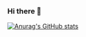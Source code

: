 ### Hi there 👋
[![Anurag's GitHub stats](https://github-readme-stats.vercel.app/api?username=MachsunSSR)](https://github.com/anuraghazra/github-readme-stats)

<!--
**MachsunSSR/MachsunSSR** is a ✨ _special_ ✨ repository because its `README.md` (this file) appears on your GitHub profile.

Here are some ideas to get you started:

- 🔭 I’m currently working on ...
- 🌱 I’m currently learning ...
- 👯 I’m looking to collaborate on ...
- 🤔 I’m looking for help with ...
- 💬 Ask me about ...
- 📫 How to reach me: ...
- 😄 Pronouns: ...
- ⚡ Fun fact: ...
-->
